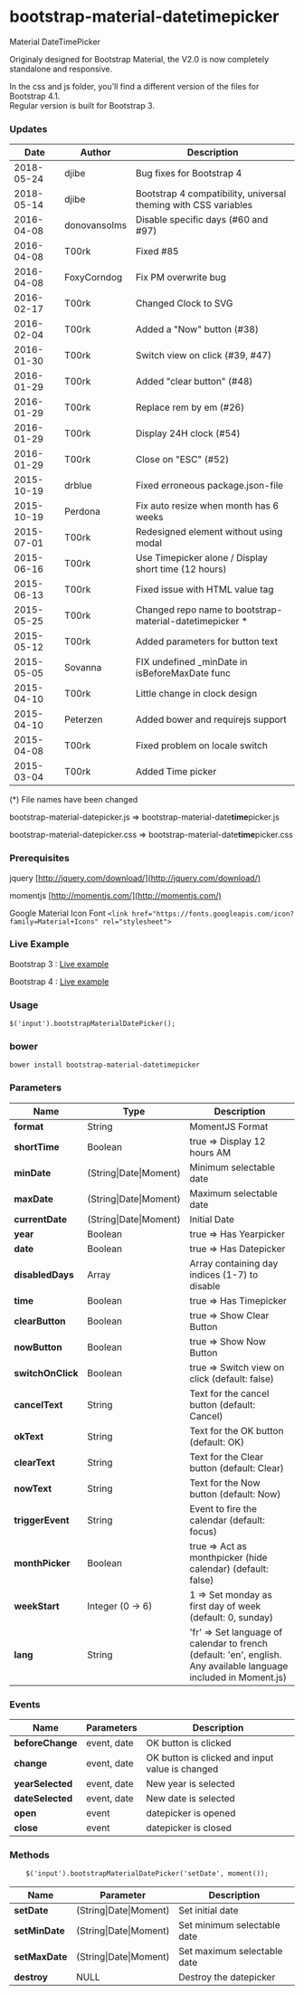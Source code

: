 # bootstrap-material-datetimepicker
Material DateTimePicker

<p>Originaly designed for Bootstrap Material, the V2.0 is now completely standalone and responsive.</p>
<p>In the css and js folder, you'll find a different version of the files for Bootstrap 4.1.<br>
Regular version is built for Bootstrap 3.</p>

### Updates

| Date				| Author			| Description											 |
| ----------------- | ----------------- | ------------------------------------------------------ |
| 2018-05-24		| djibe				| Bug fixes for Bootstrap 4
| 2018-05-14		| djibe				| Bootstrap 4 compatibility, universal theming with CSS variables
| 2016-04-08		| donovansolms		| Disable specific days (#60 and #97)				 	 |
| 2016-04-08		| T00rk				| Fixed #85	 								 	 		 |
| 2016-04-08		| FoxyCorndog		| Fix PM overwrite bug	 					 	 		 |
| 2016-02-17		| T00rk				| Changed Clock to SVG	 					 	 		 |
| 2016-02-04		| T00rk				| Added a "Now" button (#38)	 					 	 |
| 2016-01-30		| T00rk				| Switch view on click (#39, #47)	 					 |
| 2016-01-29		| T00rk				| Added "clear button" (#48)		 					 |
| 2016-01-29		| T00rk				| Replace rem by em (#26)			 					 |
| 2016-01-29		| T00rk				| Display 24H clock (#54)			 					 |
| 2016-01-29		| T00rk				| Close on "ESC" (#52)			 					 	 |
| 2015-10-19		| drblue 			| Fixed erroneous package.json-file 					 |
| 2015-10-19		| Perdona			| Fix auto resize when month has 6 weeks				 |
| 2015-07-01		| T00rk 			| Redesigned element without using modal				 |
| 2015-06-16		| T00rk 			| Use Timepicker alone / Display short time (12 hours)	 |
| 2015-06-13		| T00rk 			| Fixed issue with HTML value tag 						 |
| 2015-05-25		| T00rk 			| Changed repo name to bootstrap-material-datetimepicker * |
| 2015-05-12		| T00rk				| Added parameters for button text						 |
| 2015-05-05		| Sovanna			| FIX undefined _minDate in isBeforeMaxDate func		 |
| 2015-04-10		| T00rk				| Little change in clock design							 |
| 2015-04-10		| Peterzen			| Added bower and requirejs support						 |
| 2015-04-08		| T00rk				| Fixed problem on locale switch						 |
| 2015-03-04		| T00rk				| Added Time picker										 |
(\*) File names have been changed

bootstrap-material-datepicker.js => bootstrap-material-date**time**picker.js

bootstrap-material-datepicker.css => bootstrap-material-date**time**picker.css

### Prerequisites

jquery [http://jquery.com/download/](http://jquery.com/download/)

momentjs [http://momentjs.com/](http://momentjs.com/)

Google Material Icon Font `<link href="https://fonts.googleapis.com/icon?family=Material+Icons" rel="stylesheet">`


### Live Example

Bootstrap 3 : [Live example](http://t00rk.github.io/bootstrap-material-datetimepicker/)

Bootstrap 4 : [Live example](https://jsfiddle.net/djibe89/t5sqqw8L/)

### Usage

	$('input').bootstrapMaterialDatePicker();

### bower

	bower install bootstrap-material-datetimepicker

### Parameters

| Name				| Type							| Description									|
| ----------------- | ----------------------------- | --------------------------------------------- |
| **format**		| String						| MomentJS Format								|
| **shortTime**		| Boolean						| true => Display 12 hours AM|PM 				|
| **minDate**		| (String\|Date\|Moment)		| Minimum selectable date						|
| **maxDate**		| (String\|Date\|Moment)		| Maximum selectable date						|
| **currentDate**	| (String\|Date\|Moment)		| Initial Date									|
| **year**			| Boolean						| true => Has Yearpicker						|
| **date**			| Boolean						| true => Has Datepicker						|
| **disabledDays**	| Array							| Array containing day indices (1-7) to disable	|
| **time**			| Boolean						| true => Has Timepicker						|
| **clearButton**	| Boolean						| true => Show Clear Button						|
| **nowButton**		| Boolean						| true => Show Now Button						|
| **switchOnClick**	| Boolean						| true => Switch view on click (default: false) |
| **cancelText**	| String						| Text for the cancel button (default: Cancel)	|
| **okText**		| String						| Text for the OK button (default: OK)			|
| **clearText**		| String						| Text for the Clear button (default: Clear)	|
| **nowText**		| String						| Text for the Now button (default: Now)		|
| **triggerEvent**		| String						| Event to fire the calendar (default: focus)		|
| **monthPicker**	| Boolean						| true => Act as monthpicker (hide calendar) (default: false) |
| **weekStart**	| Integer (0 -> 6)						| 1 => Set monday as first day of week (default: 0, sunday) |
| **lang**	| String						| 'fr' => Set language of calendar to french (default: 'en', english. Any available language included in Moment.js) |



### Events

| Name				| Parameters				| Description										|
| ----------------- | ------------------------- | ------------------------------------------------- |
| **beforeChange**	| event, date				| OK button is clicked								|
| **change**		| event, date				| OK button is clicked and input value is changed	|
| **yearSelected**	        | event, date			        | New year is selected								|
| **dateSelected**	| event, date				| New date is selected								|
| **open**	        | event				        | datepicker is opened								|
| **close**	        | event				        | datepicker is closed								|


### Methods

        $('input').bootstrapMaterialDatePicker('setDate', moment());

| Name				| Parameter					| Description					|
| ----------------- | ------------------------- | ----------------------------- |
| **setDate**		| (String\|Date\|Moment)	| Set initial date				|
| **setMinDate**	| (String\|Date\|Moment)	| Set minimum selectable date	|
| **setMaxDate**	| (String\|Date\|Moment)	| Set maximum selectable date	|
| **destroy**		| NULL						| Destroy the datepicker		|
